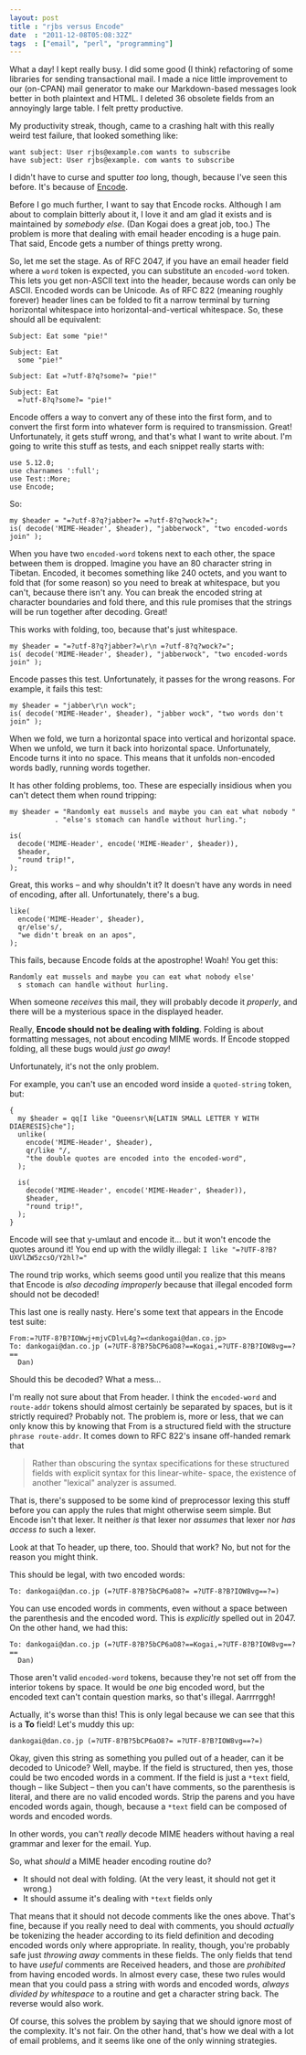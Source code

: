 ```yaml
---
layout: post
title : "rjbs versus Encode"
date  : "2011-12-08T05:08:32Z"
tags  : ["email", "perl", "programming"]
---
```

What a day!  I kept really busy.  I did some good (I think) refactoring of some
libraries for sending transactional mail.  I made a nice little improvement to
our (on-CPAN) mail generator to make our Markdown-based messages look better in
both plaintext and HTML.  I deleted 36 obsolete fields from an annoyingly
large table.  I felt pretty productive.

My productivity streak, though, came to a crashing halt with this really weird
test failure, that looked something like:

    want subject: User rjbs@example.com wants to subscribe
    have subject: User rjbs@example. com wants to subscribe

I didn't have to curse and sputter *too* long, though, because I've seen this
before.  It's because of [Encode](http://metacpan.org/module/Encode).

Before I go much further, I want to say that Encode rocks.  Although I am about
to complain bitterly about it, I love it and am glad it exists and is
maintained by *somebody else*.  (Dan Kogai does a great job, too.)  The problem
is more that dealing with email header encoding is a huge pain.  That said,
Encode gets a number of things pretty wrong.

So, let me set the stage.  As of RFC 2047, if you have an email header field
where a `word` token is expected, you can substitute an `encoded-word` token.
This lets you get non-ASCII text into the header, because words can only be
ASCII.  Encoded words can be Unicode.  As of RFC 822 (meaning roughly forever)
header lines can be folded to fit a narrow terminal by turning
horizontal whitespace into horizontal-and-vertical whitespace.  So, these
should all be equivalent:

    Subject: Eat some "pie!"

    Subject: Eat
      some "pie!"

    Subject: Eat =?utf-8?q?some?= "pie!"

    Subject: Eat
      =?utf-8?q?some?= "pie!"

Encode offers a way to convert any of these into the first form, and to convert
the first form into whatever form is required to transmission.  Great!
Unfortunately, it gets stuff wrong, and that's what I want to write about.
I'm going to write this stuff as tests, and each snippet really starts with:

    use 5.12.0;
    use charnames ':full';
    use Test::More;
    use Encode;

So:

    my $header = "=?utf-8?q?jabber?= =?utf-8?q?wock?=";
    is( decode('MIME-Header', $header), "jabberwock", "two encoded-words join" );

When you have two `encoded-word` tokens next to each other, the space between
them is dropped.  Imagine you have an 80 character string in Tibetan.  Encoded,
it becomes something like 240 octets, and you want to fold that (for some
reason) so you need to break at whitespace, but you can't, because there isn't
any.  You can break the encoded string at character boundaries and fold there,
and this rule promises that the strings will be run together after decoding.
Great!

This works with folding, too, because that's just whitespace.

    my $header = "=?utf-8?q?jabber?=\r\n =?utf-8?q?wock?=";
    is( decode('MIME-Header', $header), "jabberwock", "two encoded-words join" );

Encode passes this test.  Unfortunately, it passes for the wrong reasons.  For
example, it fails this test:

    my $header = "jabber\r\n wock";
    is( decode('MIME-Header', $header), "jabber wock", "two words don't join" );

When we fold, we turn a horizontal space into vertical and horizontal space.
When we unfold, we turn it back into horizontal space.  Unfortunately, Encode
turns it into no space.  This means that it unfolds non-encoded words badly,
running words together.

It has other folding problems, too.  These are especially insidious when you
can't detect them when round tripping:

    my $header = "Randomly eat mussels and maybe you can eat what nobody "
               . "else's stomach can handle without hurling.";

    is(
      decode('MIME-Header', encode('MIME-Header', $header)),
      $header,
      "round trip!",
    );

Great, this works – and why shouldn't it?  It doesn't have any words in need of
encoding, after all.  Unfortunately, there's a bug.

    like(
      encode('MIME-Header', $header),
      qr/else's/,
      "we didn't break on an apos",
    );

This fails, because Encode folds at the apostrophe!  Woah!  You get this:

    Randomly eat mussels and maybe you can eat what nobody else'
      s stomach can handle without hurling.

When someone *receives* this mail, they will probably decode it *properly*, and
there will be a mysterious space in the displayed header.

Really, **Encode should not be dealing with folding**.  Folding is about
formatting messages, not about encoding MIME words.  If Encode stopped folding,
all these bugs would *just go away*!

Unfortunately, it's not the only problem.

For example, you can't use an encoded word inside a `quoted-string` token, but:

    {
      my $header = qq[I like "Queensr\N{LATIN SMALL LETTER Y WITH DIAERESIS}che"];
      unlike(
        encode('MIME-Header', $header),
        qr/like "/,
        "the double quotes are encoded into the encoded-word",
      );

      is(
        decode('MIME-Header', encode('MIME-Header', $header)),
        $header,
        "round trip!",
      );
    }

Encode will see that y-umlaut and encode it… but it won't encode the quotes
around it!  You end up with the wildly illegal: `I like
"=?UTF-8?B?UXVlZW5zcsO/Y2hl?="`

The round trip works, which seems good until you realize that this means that
Encode is *also decoding improperly* because that illegal encoded form should
not be decoded!

This last one is really nasty.  Here's some text that appears in the Encode
test suite:

    From:=?UTF-8?B?IOWwj+mjvCDlvL4g?=<dankogai@dan.co.jp>
    To: dankogai@dan.co.jp (=?UTF-8?B?5bCP6aO8?==Kogai,=?UTF-8?B?IOW8vg==?==
      Dan)

Should this be decoded?  What a mess…

I'm really not sure about that From header.  I think the `encoded-word` and
`route-addr` tokens should almost certainly be separated by spaces, but is it
strictly required?  Probably not.  The problem is, more or less, that we can
only know this by knowing that From is a structured field with the structure
`phrase route-addr`.  It comes down to RFC 822's insane off-handed remark that

> Rather than obscuring the syntax specifications for these
> structured fields with explicit syntax for this linear-white-
> space, the existence of another "lexical" analyzer is assumed.

That is, there's supposed to be some kind of preprocessor lexing this stuff
before you can apply the rules that might otherwise seem simple.  But Encode
isn't that lexer.  It neither *is* that lexer nor *assumes* that lexer nor *has
access to* such a lexer.

Look at that To header, up there, too.  Should that work?  No, but not for the
reason you might think.

This should be legal, with two encoded words:

    To: dankogai@dan.co.jp (=?UTF-8?B?5bCP6aO8?= =?UTF-8?B?IOW8vg==?=)

You can use encoded words in comments, even without a space between the
parenthesis and the encoded word.  This is *explicitly* spelled out in 2047.
On the other hand, we had this:

    To: dankogai@dan.co.jp (=?UTF-8?B?5bCP6aO8?==Kogai,=?UTF-8?B?IOW8vg==?==
      Dan)

Those aren't valid `encoded-word` tokens, because they're not set off from the
interior tokens by space.  It would be *one* big encoded word, but the encoded
text can't contain question marks, so that's illegal.  Aarrrrggh!

Actually, it's worse than this!  This is only legal because we can see that
this is a **To** field!  Let's muddy this up:

    dankogai@dan.co.jp (=?UTF-8?B?5bCP6aO8?= =?UTF-8?B?IOW8vg==?=)

Okay, given this string as something you pulled out of a header, can it be
decoded to Unicode?  Well, maybe.  If the field is structured, then yes, those
could be two encoded words in a comment.  If the field is just a `*text` field,
though – like Subject – then you can't have comments, so the parenthesis is
literal, and there are no valid encoded words.  Strip the parens and you have
encoded words again, though, because a `*text` field can be composed of words
and encoded words.

In other words, you can't *really* decode MIME headers without having a real
grammar and lexer for the email.  Yup.

So, what *should* a MIME header encoding routine do?

* It should not deal with folding.  (At the very least, it should not get it wrong.)
* It should assume it's dealing with `*text` fields only

That means that it should not decode comments like the ones above.  That's
fine, because if you really need to deal with comments, you should *actually*
be tokenizing the header according to its field definition and decoding encoded
words only where appropriate.  In reality, though, you're probably safe just
*throwing away* comments in these fields.  The only fields that tend to have
*useful* comments are Received headers, and those are *prohibited* from having
encoded words.  In almost every case, these two rules would mean that you could
pass a string with words and encoded words, *always divided by whitespace* to a
routine and get a character string back.  The reverse would also work.

Of course, this solves the problem by saying that we should ignore most of the
complexity.  It's not fair.  On the other hand, that's how we deal with a lot
of email problems, and it seems like one of the only winning strategies.

